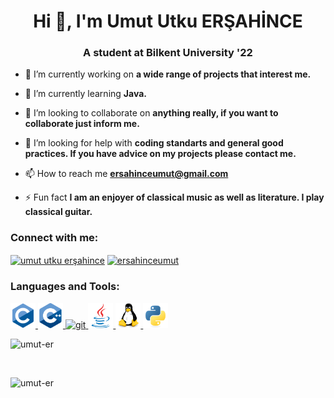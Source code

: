 <!--
**umut-er/umut-er** is a ✨ _special_ ✨ repository because its `README.md` (this file) appears on your GitHub profile.

Here are some ideas to get you started:

- 🔭 I’m currently working on ...
- 🌱 I’m currently learning ...
- 👯 I’m looking to collaborate on ...
- 🤔 I’m looking for help with ...
- 💬 Ask me about ...
- 📫 How to reach me: ...
- 😄 Pronouns: ...
- ⚡ Fun fact: ...
-->


<h1 align="center">Hi 👋, I'm Umut Utku ERŞAHİNCE</h1>
<h3 align="center">A student at Bilkent University '22</h3>

- 🔭 I’m currently working on **a wide range of projects that interest me.**

- 🌱 I’m currently learning **Java.**

- 👯 I’m looking to collaborate on **anything really, if you want to collaborate just inform me.**

- 🤝 I’m looking for help with **coding standarts and general good practices. If you have advice on my projects please contact me.**

- 📫 How to reach me **ersahinceumut@gmail.com**

- ⚡ Fun fact **I am an enjoyer of classical music as well as literature. I play classical guitar.**

<h3 align="left">Connect with me:</h3>
<p align="left">
<a href="https://linkedin.com/in/umut-utku-erşahince-9a2003251" target="blank"><img align="center" src="https://raw.githubusercontent.com/rahuldkjain/github-profile-readme-generator/master/src/images/icons/Social/linked-in-alt.svg" alt="umut utku erşahince" height="30" width="40" /></a> 
<a href="https://codeforces.com/profile/ersahinceumut" target="blank"><img align="center" src="https://raw.githubusercontent.com/rahuldkjain/github-profile-readme-generator/master/src/images/icons/Social/codeforces.svg" alt="ersahinceumut" height="30" width="40" /></a>
</p>

<h3 align="left">Languages and Tools:</h3>
<p align="left"> <a href="https://www.cprogramming.com/" target="_blank" rel="noreferrer"> <img src="https://raw.githubusercontent.com/devicons/devicon/master/icons/c/c-original.svg" alt="c" width="40" height="40"/> </a> <a href="https://www.w3schools.com/cpp/" target="_blank" rel="noreferrer"> <img src="https://raw.githubusercontent.com/devicons/devicon/master/icons/cplusplus/cplusplus-original.svg" alt="cplusplus" width="40" height="40"/> </a> <a href="https://git-scm.com/" target="_blank" rel="noreferrer"> <img src="https://www.vectorlogo.zone/logos/git-scm/git-scm-icon.svg" alt="git" width="40" height="40"/> </a> <a href="https://www.java.com" target="_blank" rel="noreferrer"> <img src="https://raw.githubusercontent.com/devicons/devicon/master/icons/java/java-original.svg" alt="java" width="40" height="40"/> </a> <a href="https://www.linux.org/" target="_blank" rel="noreferrer"> <img src="https://raw.githubusercontent.com/devicons/devicon/master/icons/linux/linux-original.svg" alt="linux" width="40" height="40"/> </a> <a href="https://www.python.org" target="_blank" rel="noreferrer"> <img src="https://raw.githubusercontent.com/devicons/devicon/master/icons/python/python-original.svg" alt="python" width="40" height="40"/> </a> </p>

<p>&nbsp;<img align="left" src="https://github-readme-stats.vercel.app/api?username=umut-er&show_icons=true&locale=en" alt="umut-er" /></p>
<br>
<p><img align="left" src="https://github-readme-stats.vercel.app/api/top-langs?username=umut-er&show_icons=true&locale=en&layout=compact" alt="umut-er" /></p>
